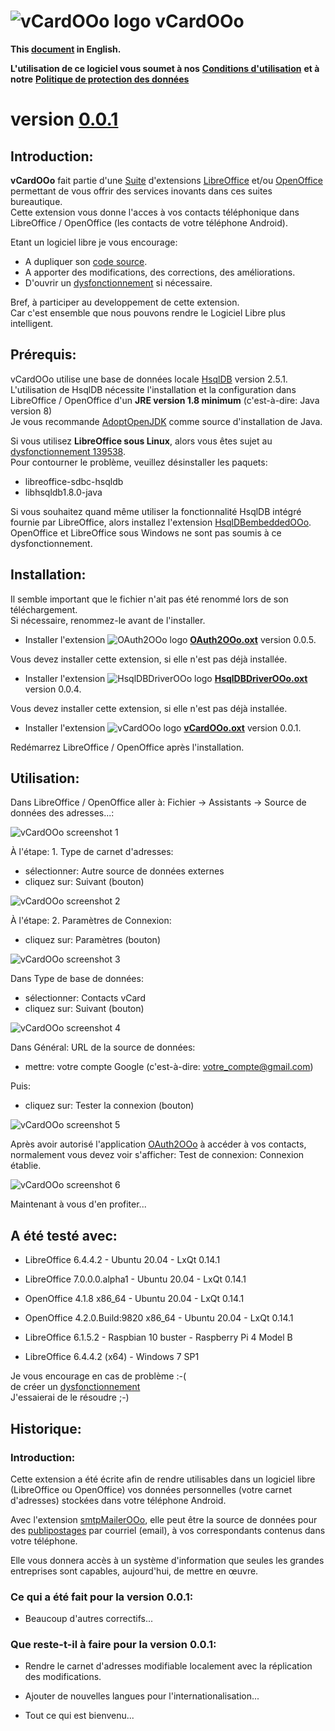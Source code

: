 # ![vCardOOo logo](img/vCardOOo.png) vCardOOo

**This [document](https://prrvchr.github.io/vCardOOo) in English.**

**L'utilisation de ce logiciel vous soumet à nos** [**Conditions d'utilisation**](https://prrvchr.github.io/vCardOOo/vCardOOo/registration/TermsOfUse_fr) **et à notre** [**Politique de protection des données**](https://prrvchr.github.io/vCardOOo/vCardOOo/registration/PrivacyPolicy_fr)

# version [0.0.1](https://prrvchr.github.io/vCardOOo/README_fr#historique)

## Introduction:

**vCardOOo** fait partie d'une [Suite](https://prrvchr.github.io/README_fr) d'extensions [LibreOffice](https://fr.libreoffice.org/download/telecharger-libreoffice/) et/ou [OpenOffice](https://www.openoffice.org/fr/Telecharger/) permettant de vous offrir des services inovants dans ces suites bureautique.  
Cette extension vous donne l'acces à vos contacts téléphonique dans LibreOffice / OpenOffice (les contacts de votre téléphone Android).

Etant un logiciel libre je vous encourage:
- A dupliquer son [code source](https://github.com/prrvchr/vCardOOo).
- A apporter des modifications, des corrections, des améliorations.
- D'ouvrir un [dysfonctionnement](https://github.com/prrvchr/vCardOOo/issues/new) si nécessaire.

Bref, à participer au developpement de cette extension.  
Car c'est ensemble que nous pouvons rendre le Logiciel Libre plus intelligent.

## Prérequis:

vCardOOo utilise une base de données locale [HsqlDB](http://hsqldb.org/) version 2.5.1.  
L'utilisation de HsqlDB nécessite l'installation et la configuration dans LibreOffice / OpenOffice d'un **JRE version 1.8 minimum** (c'est-à-dire: Java version 8)  
Je vous recommande [AdoptOpenJDK](https://adoptopenjdk.net/) comme source d'installation de Java.

Si vous utilisez **LibreOffice sous Linux**, alors vous êtes sujet au [dysfonctionnement 139538](https://bugs.documentfoundation.org/show_bug.cgi?id=139538).  
Pour contourner le problème, veuillez désinstaller les paquets:
- libreoffice-sdbc-hsqldb
- libhsqldb1.8.0-java

Si vous souhaitez quand même utiliser la fonctionnalité HsqlDB intégré fournie par LibreOffice, alors installez l'extension [HsqlDBembeddedOOo](https://prrvchr.github.io/HsqlDBembeddedOOo/README_fr).  
OpenOffice et LibreOffice sous Windows ne sont pas soumis à ce dysfonctionnement.

## Installation:

Il semble important que le fichier n'ait pas été renommé lors de son téléchargement.  
Si nécessaire, renommez-le avant de l'installer.

- Installer l'extension ![OAuth2OOo logo](https://prrvchr.github.io/OAuth2OOo/img/OAuth2OOo.png) **[OAuth2OOo.oxt](https://github.com/prrvchr/OAuth2OOo/raw/master/OAuth2OOo.oxt)** version 0.0.5.

Vous devez installer cette extension, si elle n'est pas déjà installée.

- Installer l'extension ![HsqlDBDriverOOo logo](https://prrvchr.github.io/HsqlDBDriverOOo/img/HsqlDBDriverOOo.png) **[HsqlDBDriverOOo.oxt](https://github.com/prrvchr/HsqlDBDriverOOo/raw/master/HsqlDBDriverOOo.oxt)** version 0.0.4.

Vous devez installer cette extension, si elle n'est pas déjà installée.

- Installer l'extension ![vCardOOo logo](img/vCardOOo.png) **[vCardOOo.oxt](https://github.com/prrvchr/vCardOOo/raw/master/vCardOOo.oxt)** version 0.0.1.

Redémarrez LibreOffice / OpenOffice après l'installation.

## Utilisation:

Dans LibreOffice / OpenOffice aller à: Fichier -> Assistants -> Source de données des adresses...:

![vCardOOo screenshot 1](img/vCardOOo-1_fr.png)

À l'étape: 1. Type de carnet d'adresses:
- sélectionner: Autre source de données externes
- cliquez sur: Suivant (bouton)

![vCardOOo screenshot 2](img/vCardOOo-2_fr.png)

À l'étape: 2. Paramètres de Connexion:
- cliquez sur: Paramètres (bouton)

![vCardOOo screenshot 3](img/vCardOOo-3_fr.png)

Dans Type de base de données:
- sélectionner: Contacts vCard
- cliquez sur: Suivant (bouton)

![vCardOOo screenshot 4](img/vCardOOo-4_fr.png)

Dans Général: URL de la source de données:
- mettre: votre compte Google (c'est-à-dire: votre_compte@gmail.com)

Puis:
- cliquez sur: Tester la connexion (bouton)

![vCardOOo screenshot 5](img/vCardOOo-5_fr.png)

Après avoir autorisé l'application [OAuth2OOo](https://prrvchr.github.io/OAuth2OOo/README_fr) à accéder à vos contacts, normalement vous devez voir s'afficher: Test de connexion: Connexion établie.

![vCardOOo screenshot 6](img/vCardOOo-6_fr.png)

Maintenant à vous d'en profiter...

## A été testé avec:

* LibreOffice 6.4.4.2 - Ubuntu 20.04 -  LxQt 0.14.1

* LibreOffice 7.0.0.0.alpha1 - Ubuntu 20.04 -  LxQt 0.14.1

* OpenOffice 4.1.8 x86_64 - Ubuntu 20.04 - LxQt 0.14.1

* OpenOffice 4.2.0.Build:9820 x86_64 - Ubuntu 20.04 - LxQt 0.14.1

* LibreOffice 6.1.5.2 - Raspbian 10 buster - Raspberry Pi 4 Model B

* LibreOffice 6.4.4.2 (x64) - Windows 7 SP1

Je vous encourage en cas de problème :-(  
de créer un [dysfonctionnement](https://github.com/prrvchr/vCardOOo/issues/new)  
J'essaierai de le résoudre ;-)

## Historique:

### Introduction:

Cette extension a été écrite afin de rendre utilisables dans un logiciel libre (LibreOffice ou OpenOffice) vos données personnelles (votre carnet d'adresses) stockées dans votre téléphone Android.

Avec l'extension [smtpMailerOOo](https://github.com/prrvchr/smtpMailerOOo/blob/master/smtpMailerOOo.oxt), elle peut être la source de données pour des [publipostages](https://fr.wikipedia.org/wiki/Publipostage) par courriel (email), à vos correspondants contenus dans votre téléphone.

Elle vous donnera accès à un système d'information que seules les grandes entreprises sont capables, aujourd'hui, de mettre en œuvre.

### Ce qui a été fait pour la version 0.0.1:

- Beaucoup d'autres correctifs...

### Que reste-t-il à faire pour la version 0.0.1:

- Rendre le carnet d'adresses modifiable localement avec la réplication des modifications.

- Ajouter de nouvelles langues pour l'internationalisation...

- Tout ce qui est bienvenu...
